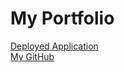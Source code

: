 # My Portfolio 

[Deployed Application](https://asharma1398.github.io/)
<br>
[My GitHub](https://github.com/asharma1398)